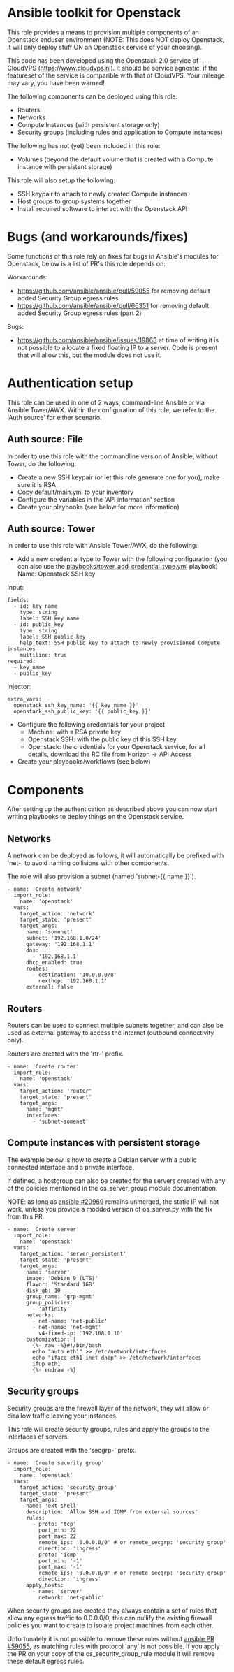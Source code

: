 # Ansible toolkit for Openstack
This role provides a means to provision multiple components of an Openstack enduser environment (NOTE: This does NOT deploy Openstack, it will only deploy stuff ON an Openstack service of your choosing).

This code has been developed using the Openstack 2.0 service of CloudVPS (https://www.cloudvps.nl). It should be service agnostic, if the featureset of the service is comparible with that of CloudVPS. Your mileage may vary, you have been warned!

The following components can be deployed using this role:

* Routers
* Networks
* Compute Instances (with persistent storage only)
* Security groups (including rules and application to Compute instances)

The following has not (yet) been included in this role:

* Volumes (beyond the default volume that is created with a Compute instance with persistent storage)

This role will also setup the following:

* SSH keypair to attach to newly created Compute instances
* Host groups to group systems together
* Install required software to interact with the Openstack API

# Bugs (and workarounds/fixes)
Some functions of this role rely on fixes for bugs in Ansible's modules for Openstack, below is a list of PR's this role depends on:

Workarounds:
* https://github.com/ansible/ansible/pull/59055 for removing default added Security Group egress rules
* https://github.com/ansible/ansible/pull/66351 for removing default added Security Group egress rules (part 2)

Bugs:
* https://github.com/ansible/ansible/issues/19863 at time of writing it is not possible to allocate a fixed floating IP to a server. Code is present that will allow this, but the module does not use it.

# Authentication setup
This role can be used in one of 2 ways, command-line Ansible or via Ansible Tower/AWX. Within the configuration of this role, we refer to the 'Auth source' for either scenario.

## Auth source: File
In order to use this role with the commandline version of Ansible, without Tower, do the following:

* Create a new SSH keypair (or let this role generate one for you), make sure it is RSA
* Copy default/main.yml to your inventory
* Configure the variables in the 'API information' section
* Create your playbooks (see below for more information)

## Auth source: Tower
In order to use this role with Ansible Tower/AWX, do the following:

* Add a new credential type to Tower with the following configuration (you can also use the [playbooks/tower_add_credential_type.yml](add_credential_type) playbook)
Name: Openstack SSH key

Input:

```
fields:
  - id: key_name
    type: string
    label: SSH key name
  - id: public_key
    type: string
    label: SSH public key
    help_text: SSH public key to attach to newly provisioned Compute instances
    multiline: true
required:
  - key_name
  - public_key
```

Injector:

```
extra_vars:
  openstack_ssh_key_name: '{{ key_name }}'
  openstack_ssh_public_key: '{{ public_key }}'
```

* Configure the following credentials for your project
	* Machine: with a RSA private key
	* Openstack SSH: with the public key of this SSH key
	* Openstack: the credentials for your Openstack service, for all details, download the RC file from Horizon -> API Access
* Create your playbooks/workflows (see below)

# Components
After setting up the authentication as described above you can now start writing playbooks to deploy things on the Openstack service.

## Networks
A network can be deployed as follows, it will automatically be prefixed with 'net-' to avoid naming collisions with other components.

The role will also provision a subnet (named 'subnet-{{ name }}').

```
- name: 'Create network'
  import_role:
    name: 'openstack'
  vars:
    target_action: 'network'
    target_state: 'present'
    target_args:
      name: 'somenet'
      subnet: '192.168.1.0/24'
      gateway: '192.168.1.1'
      dns:
        - '192.168.1.1'
      dhcp_enabled: true
      routes:
        - destination: '10.0.0.0/8'
          nexthop: '192.168.1.1'
      external: false
```

## Routers
Routers can be used to connect multiple subnets together, and can also be used as external gateway to access the Internet (outbound connectivity only).

Routers are created with the 'rtr-' prefix.

```
- name: 'Create router'
  import_role:
    name: 'openstack'
  vars:
    target_action: 'router'
    target_state: 'present'
    target_args:
      name: 'mgmt'
      interfaces:
        - 'subnet-somenet'
```

## Compute instances with persistent storage
The example below is how to create a Debian server with a public connected interface and a private interface.

If defined, a hostgroup can also be created for the servers created with any of the policies mentioned in the os_server_group module documentation.

NOTE: as long as [ansible #20969](https://github.com/ansible/ansible/pull/20969/files) remains unmerged, the static IP will not work, unless you provide a modded version of os_server.py with the fix from this PR.
```
- name: 'Create server'
  import_role:
    name: 'openstack'
  vars:
    target_action: 'server_persistent'
    target_state: 'present'
    target_args:
      name: 'server'
      image: 'Debian 9 (LTS)'
      flavor: 'Standard 1GB'
      disk_gb: 10
      group_name: 'grp-mgmt'
      group_policies:
        - 'affinity'
      networks:
        - net-name: 'net-public'
        - net-name: 'net-mgmt'
          v4-fixed-ip: '192.168.1.10'
      customization: |
        {%- raw -%}#!/bin/bash
        echo "auto eth1" >> /etc/network/interfaces
        echo "iface eth1 inet dhcp" >> /etc/network/interfaces
        ifup eth1
        {%- endraw -%}
```

## Security groups
Security groups are the firewall layer of the network, they will allow or disallow traffic leaving your instances.

This role will create security groups, rules and apply the groups to the interfaces of servers.

Groups are created with the 'secgrp-' prefix.

```
- name: 'Create security group'
  import_role:
    name: 'openstack'
  vars:
    target_action: 'security_group'
    target_state: 'present'
    target_args:
      name: 'ext-shell'
      description: 'Allow SSH and ICMP from external sources'
      rules:
        - proto: 'tcp'
          port_min: 22
          port_max: 22
          remote_ips: '0.0.0.0/0' # or remote_secgrp: 'security group'
          direction: 'ingress'
        - proto: 'icmp'
          port_min: '-1'
          port_max: '-1'
          remote_ips: '0.0.0.0/0' # or remote_secgrp: 'security group'
          direction: 'ingress'
      apply_hosts:
        - name: 'server'
          network: 'net-public'
```

When security groups are created they always contain a set of rules that allow any egress traffic to 0.0.0.0/0, this can nullify the existing firewall policies you want to create to isolate project machines from each other.

Unfortunately it is not possible to remove these rules without [ansible PR #59055](https://github.com/ansible/ansible/pull/59055), as matching rules with protocol 'any' is not possible. If you apply the PR on your copy of the os_security_group_rule module it will remove these default egress rules.
